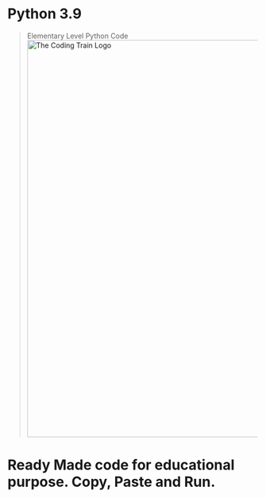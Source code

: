 # Python 3.9
>Elementary Level Python Code
<a target="_blank" rel="noopener noreferrer" href="https://github.com/CodingTrain/website/blob/main/.github/logo.png?raw=true"><img width="800" alt="The Coding Train Logo" src="https://github.com/CodingTrain/website/raw/main/.github/logo.png?raw=true" style="max-width:100%;"></a>
# Ready Made code for educational purpose. Copy, Paste and Run.
